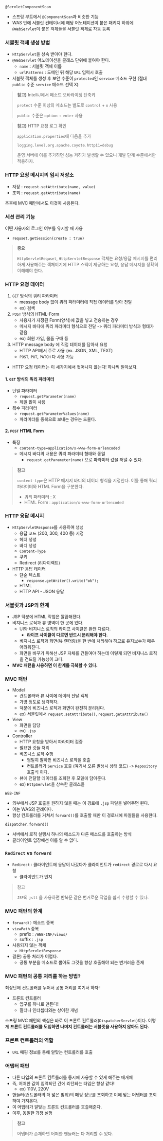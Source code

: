 `@ServletComponentScan`
- 스프링 부트에서 `@ComponentScan`과 비슷한 기능
- WAS 안에 서블릿 컨테이너에 해당 어노테이션이 붙은 패키지 하위에 `@WebServlet`이 붙은 객체들을 서블릿 객체로 자동 등록

### 서블릿 객체 생성 방법
- `HttpServlet`을 상속 받아야 한다.
- `@WebServlet` 어노테이션을 클래스 단위에 붙여야 한다.
  - `name` : 서블릿 객체 이름
  - `urlPatterns` : 도메인 뒤 해당 `URL` 입력시 호출
- 서블릿 객체를 생성 후 보안 수준이 `protected`인 `service` 메소드 구현 (절대 `public` 수준 `service` 메소드 선택 X)
>__참고)__ IntelliJ에서 메소드 오바라이딩 단축키
> 
> `protect` 수준 이상의 메소드는 별도로 `control` + `o` 사용
> 
> `public` 수준은 `option` + `enter` 사용

>__참고)__ HTTP 요청 로그 확인
> 
> `application.properties`에 다음을 추가
>
>```
>logging.level.org.apache.coyote.http11=debug
>```
>운영 서버에 이를 추가하면 성능 저하가 발생할 수 있으니 개발 단계 수준에서만 적용하자.

### HTTP 요청 메시지의 임시 저장소
- 저장 : `request.setAttribute(name, value)`
- 조회 : `request.getAttribute(name)`

추후에 MVC 패턴에서도 이것이 사용된다.

### 세션 관리 기능
어떤 사용자의 로그인 여부를 유지할 때 사용
- `requset.getSession(create : true)`

>__중요__
>
>`HttpServletRequset`, `HttpServletResponse` 객체는 요청/응답 메시지를 편리하게 사용해주는 객체이기에 HTTP 스펙이 제공하는 요청, 응답 메시지를 정확히 이해해야 한다.

### HTTP 요청 데이터
1. `GET` 방식의 쿼리 파라미터
   - message body 없이 쿼리 파라미터에 직접 데이터를 담아 전달
   - ex) 검색
2. `POST` 방식의 HTML-Form
   - 사용자가 지정된 Form(양식)에 값을 넣고 전송하는 경우
   - 메시지 바디에 쿼리 파라미터 형식으로 전달 -> 쿼리 파라미터 방식과 형태가 같음
   - ex) 회원 가입, 물품 구매 등
3. HTTP message body 에 직접 데이터를 담아서 요청
   - HTTP API에서 주로 사용 (ex. JSON, XML, TEXT)
   - `POST`, `PUT`, `PATCH` 다 사용 가능

- HTTP 요청 데이터는 이 세가지에서 벗어나지 않는다! 하나씩 알아보자.

#### 1. `GET` 방식의 쿼리 파라미터
- 단일 파라미터
  - `request.getParameter(name)`
  - 제일 많이 사용
- 복수 파라미터
  - `request.getParameterValues(name)`
  - 파라미터를 중복으로 보내는 경우는 드물다.

#### 2. `POST` HTML Form
- 특징
  - `content-type=application/x-www-form-urlencoded`
  - 메시지 바디의 내용은 쿼리 파라미터 형태와 동일
    - `request.getParameter(name)` 으로 파라미터 값을 꺼낼 수 있다.

>__참고__
>
> `content-type`은 HTTP 메시지 바디의 데이터 형식을 지정한다.
> 이를 통해 쿼리 파라미터와 HTML Form을 구분한다.
> - 쿼리 파라미터 : X
> - HTML Form : `application/x-www-form-urlencoded`

### HTTP 응답 메시지
- `HttpServletResponse`를 사용하여 생성
  - 응답 코드 (200, 300, 400 등) 지정
  - 헤더 생성
  - 바디 생성
  - `Content-Type`
  - 쿠키
  - Redirect (리다이렉트)
- HTTP 응답 데이터
  - 단순 텍스트
    - `response.getWriter().write("ok");`
  - HTML
  - HTTP API - JSON 응답

### 서블릿과 JSP의 한계
- JSP 덕분에 HTML 작업은 깔끔해졌다.
- 비지니스 로직과 뷰 영역이 한 곳에 있다.
  - UI와 비지니스 로직의 라이프 사이클은 완전 다르다.
    - __라이프 사이클이 다르면 반드시 분리해야 한다.__
  - 비지니스 로직과 화면(뷰 렌더링)을 한 번에 처리해야 하므로 유지보수가 매우 어려워진다.
  - 화면을 바꾸기 위해선 JSP 자체를 건들여야 하는데 이렇게 되면 비지니스 로직을 건드릴 가능성이 크다.
- __MVC 패턴을 사용하면 이 한계를 극복할 수 있다.__

### MVC 패턴
- Model
  - 컨트롤러와 뷰 사이에 데이터 전달 객체
  - 가방 정도로 생각하자.
  - 덕분에 비즈니스 로직과 화면이 완전히 분리된다.
  - ex) 서블릿에서 `request.setAttribute()`, `request.getsAttribute()`
- View
  - 화면을 담당
  - ex) `.jsp`
- Controller
  - HTTP 요청을 받아서 파라미터 검증
  - 필요한 것들 처리
  - 비즈니스 로직 수행
    - 엄밀히 말하면 비즈니스 로직을 호출
    - 컨트롤러가 `Service` 호출 (여기서 오류 발생시 상태 코드) -> `Repository` 호출식 이다.
  - 뷰에 전달할 데이터를 조회한 후 모델에 담아준다.
  - ex) `HttpServlet`을 상속한 클래스들

`WEB-INF`
- 외부에서 JSP 호출을 원하지 않을 때는 이 경로에 `.jsp` 파일을 넣어주면 된다.
- 이는 WAS의 관례이다.
- 항상 컨트롤러를 거쳐서 `forward()`를 호출할 때만 이 경로내에 파일들을 사용한다.

`dispatcher.forward()`
- 서버에서 로직 실행시 하나의 메소드가 다른 메소드를 호출하는 방식
- 클라이언트 입장에선 이를 알 수 없다.

### `Redirect` vs `forward`
  - `Redirect` : 클라이언트에 응답이 나갔다가 클라이언트가 `redirect` 경로로 다시 요청
    - 클라이언트가 인지

> 참고
> 
> `JSP`의 `jstl` 을 사용하면 반복문 같은 번거로운 작업을 쉽게 수행할 수 있다.

### MVC 패턴의 한계
- `forward()` 메소드 중복
- `viewPath` 중복
  - prefix : `/WEB-INF/views/`
  - suffix : `.jsp`
- 사용되지 않는 객체
  - `HttpServletResponse`
- 결론) 공통 처리가 어렵다.
  - 공통 부분을 메소드로 뽑아도 그것을 항상 호출해야 되는 번거러움 존재

### MVC 패턴의 공통 처리를 하는 방법?
최상단에 컨트롤러를 두어서 공통 처리를 여기서 하자!
-  프론트 컨트롤러
   - 입구를 하나로 만든다!
   - 필터나 인터셉터와는 상이한 개념

스프링 MVC 패턴의 핵심은 바로 이 프론트 컨트롤러(`DispatcherServlet`)이다.
이렇게 __프론트 컨트롤러를 도입하면 나머지 컨트롤러는 서블릿을 사용하지 않아도 된다.__

### 프론트 컨트롤러의 역할
- `URL` 매핑 정보를 통해 알맞는 컨트롤러를 호출

### 어댑터 패턴
- 다른 타입의 프론트 컨트롤러를 동시에 사용할 수 있게 해주는 매개체
- 즉, 어떠한 값이 입력되던 간에 리턴되는 타입은 항상 같다!
  - ex) 110V, 220V
- 핸들러(컨트롤러의 더 넓은 범위)의 매핑 정보를 조회하고 이에 맞는 어댑터를 조회하여 가져온다.
- 이 어댑터가 알맞는 프론트 컨트롤러를 호출해준다.
- 이후, 동일한 과정 실행

>__참고__
> 
> 어댑터가 존재하면 어떠한 핸들러든 다 처리할 수 있다.